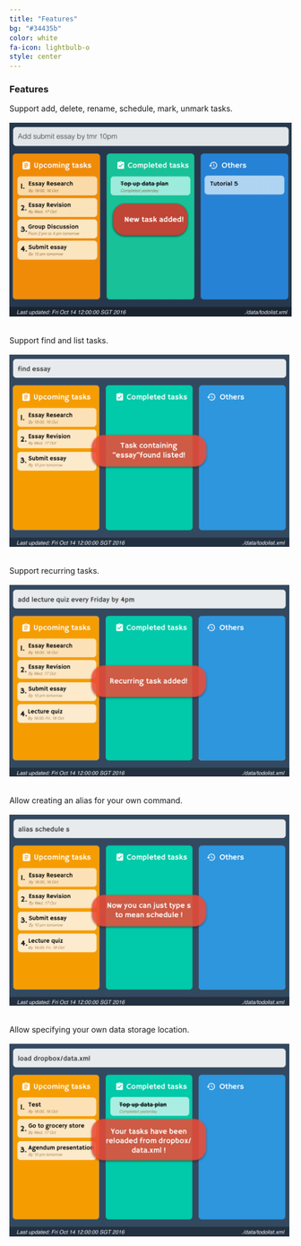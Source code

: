```yaml
---
title: "Features"
bg: "#34435b"
color: white
fa-icon: lightbulb-o
style: center
---	
```


### Features

Support add, delete, rename, schedule, mark, unmark tasks. <br><br>
	<img src="../img/add_task.png" width="550"> <br><br>

Support find and list tasks. <br><br>
	<img src="../img/find.png" width="500"> <br><br>

Support recurring tasks. <br><br>
	<img src="../img/recurring-task.png" width="500"> <br><br>

Allow creating an alias for your own command. <br><br>
	<img src="../img/alias.png" width="500"> <br><br>

Allow specifying your own data storage location. <br><br>
	<img src="../img/load.png" width="500"> <br><br>
